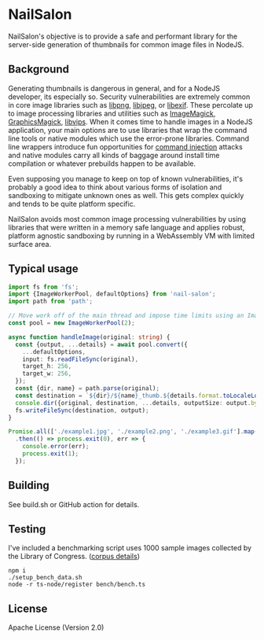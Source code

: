 # NailSalon

NailSalon's objective is to provide a safe and performant library for the server-side generation of thumbnails for common image files in NodeJS.

## Background

Generating thumbnails is dangerous in general, and for a NodeJS developer, its especially so.
Security vulnerabilities are extremely common in core image libraries such as [libpng](https://cve.mitre.org/cgi-bin/cvekey.cgi?keyword=libpng), [libjpeg](https://cve.mitre.org/cgi-bin/cvekey.cgi?keyword=libjpeg), or [libexif](https://cve.mitre.org/cgi-bin/cvekey.cgi?keyword=libexif).
These percolate up to image processing libraries and utilities such as [ImageMagick](https://cve.mitre.org/cgi-bin/cvekey.cgi?keyword=imagemagick), [GraphicsMagick](https://cve.mitre.org/cgi-bin/cvekey.cgi?keyword=graphicsmagick), [libvips](https://cve.mitre.org/cgi-bin/cvekey.cgi?keyword=libvips).
When it comes time to handle images in a NodeJS application, your main options are to use libraries that wrap the command line tools or native modules which use the error-prone libraries.
Command line wrappers introduce fun opportunities for [command injection](https://snyk.io/vuln/npm:gm) attacks and native modules carry all kinds of baggage around install time compilation or whatever prebuilds happen to be available.

Even supposing you manage to keep on top of known vulnerabilities, it's probably a good idea to think about various forms of isolation and sandboxing to mitigate unknown ones as well. This gets complex quickly and tends to be quite platform specific.

NailSalon avoids most common image processing vulnerabilities by using libraries that were written in a memory safe language and applies robust, platform agnostic sandboxing by running in a WebAssembly VM with limited surface area.

## Typical usage
```typescript
import fs from 'fs';
import {ImageWorkerPool, defaultOptions} from 'nail-salon';
import path from 'path';

// Move work off of the main thread and impose time limits using an ImageWorkerPool
const pool = new ImageWorkerPool(2);

async function handleImage(original: string) {
  const {output, ...details} = await pool.convert({
    ...defaultOptions,
    input: fs.readFileSync(original),
    target_h: 256,
    target_w: 256,
  });
  const {dir, name} = path.parse(original);
  const destination = `${dir}/${name}_thumb.${details.format.toLocaleLowerCase()}`;
  console.dir({original, destination, ...details, outputSize: output.byteLength});
  fs.writeFileSync(destination, output);
}

Promise.all(['./example1.jpg', './example2.png', './example3.gif'].map(handleImage))
  .then(() => process.exit(0), err => {
    console.error(err);
    process.exit(1);
  });
```

## Building
See build.sh or GitHub action for details.

## Testing
I've included a benchmarking script uses 1000 sample images collected by the Library of Congress. ([corpus details](https://lclabspublicdata.s3.us-east-2.amazonaws.com/lcwa_gov_image_README.txt))

```shell
npm i
./setup_bench_data.sh
node -r ts-node/register bench/bench.ts
```

## License
Apache License (Version 2.0)

